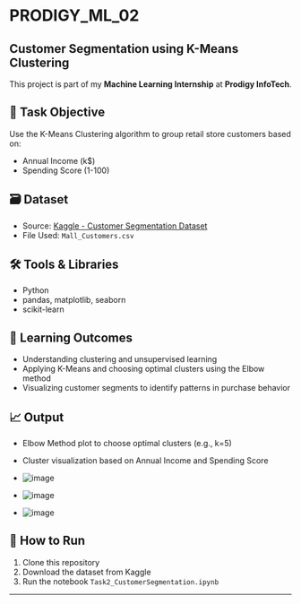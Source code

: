 # PRODIGY_ML_02

## Customer Segmentation using K-Means Clustering

This project is part of my **Machine Learning Internship** at **Prodigy InfoTech**.

## 📌 Task Objective

Use the K-Means Clustering algorithm to group retail store customers based on:
- Annual Income (k$)
- Spending Score (1-100)

## 🗃 Dataset

- Source: [Kaggle - Customer Segmentation Dataset](https://www.kaggle.com/datasets/vjchoudhary7/customer-segmentation-tutorial-in-python)
- File Used: `Mall_Customers.csv`

## 🛠 Tools & Libraries

- Python
- pandas, matplotlib, seaborn
- scikit-learn

## 🧠 Learning Outcomes

- Understanding clustering and unsupervised learning
- Applying K-Means and choosing optimal clusters using the Elbow method
- Visualizing customer segments to identify patterns in purchase behavior

## 📈 Output

- Elbow Method plot to choose optimal clusters (e.g., k=5)
- Cluster visualization based on Annual Income and Spending Score

- ![image](https://github.com/user-attachments/assets/51bbb06e-d052-48fc-9d8a-c9e8139f92dd)

- ![image](https://github.com/user-attachments/assets/14e3cccd-9555-4d0e-a031-d34f1bf6fa0e)

- ![image](https://github.com/user-attachments/assets/073539b9-618b-4432-a7de-0eababd895e0)


## 📂 How to Run

1. Clone this repository  
2. Download the dataset from Kaggle  
3. Run the notebook `Task2_CustomerSegmentation.ipynb`  

---

